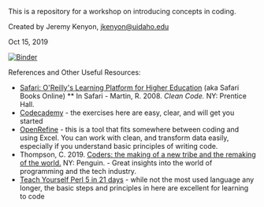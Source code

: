 This is a repository for a workshop on introducing concepts in coding.

Created by Jeremy Kenyon, jkenyon@uidaho.edu

Oct 15, 2019

[![Binder](https://mybinder.org/badge_logo.svg)](https://mybinder.org/v2/gh/jkenyon/coding-concepts/master)



References and Other Useful Resources:

* [Safari: O'Reilly's Learning Platform for Higher Education](http://ida.lib.uidaho.edu:2048/login?url=https://www.oreilly.com/library/view/temporary-access/) \(aka Safari Books Online\)
** In Safari - Martin, R. 2008.  *Clean Code.*  NY: Prentice Hall.
* [Codecademy](https://www.codecademy.com/) - the exercises here are easy, clear, and will get you started
* [OpenRefine](http://openrefine.org/) - this is a tool that fits somewhere between coding and using Excel.  You can work with clean, and transform data easily, especially if you understand basic principles of writing code.
* Thompson, C. 2019.  [Coders: the making of a new tribe and the remaking of the world.](https://alliance-primo.hosted.exlibrisgroup.com/permalink/f/m1uotc/CP71297199260001451) NY: Penguin. - Great insights into the world of programming and the tech industry.
* [Teach Yourself Perl 5 in 21 days](http://wwwacs.gantep.edu.tr/docs/perl-ebook/) - while not the most used language any longer, the basic steps and principles in here are excellent for learning to code
